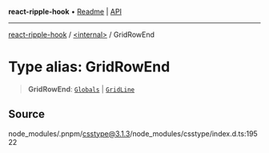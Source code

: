**react-ripple-hook** • [Readme](../../README.md) \| [API](../../globals.md)

***

[react-ripple-hook](../../README.md) / [\<internal\>](../README.md) / GridRowEnd

# Type alias: GridRowEnd

> **GridRowEnd**: [`Globals`](Globals.md) \| [`GridLine`](GridLine.md)

## Source

node\_modules/.pnpm/csstype@3.1.3/node\_modules/csstype/index.d.ts:19522
